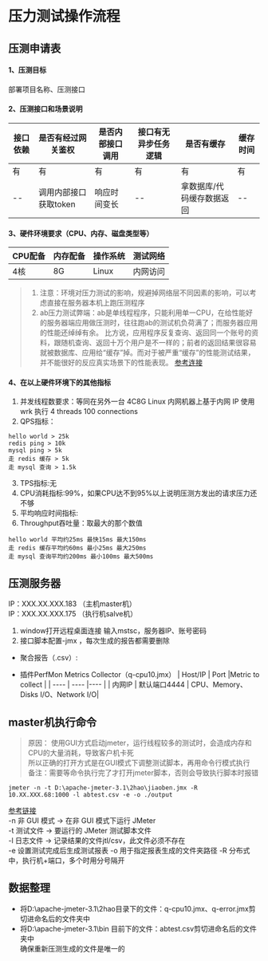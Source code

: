 压力测试操作流程
==========
## 压测申请表
#### 1、压测目标
部署项目名称、压测接口  
#### 2、压测接口和场景说明

|  接口依赖   | 是否有经过网关鉴权 | 是否内部接口调用 | 接口有无异步任务逻辑 |是否有缓存 |缓存时间 |
|  ----  | ----  |----  |----  |----  |----  |
| 有 | 有 | 有 | 有 | 有 | 有 |
| --  | 调用内部接口获取token |响应时间变长 |-- |拿数据库/代码缓存数据返回 |--|

#### 3、硬件环境要求（CPU、内存、磁盘类型等）

|CPU配备|内存配备|操作系统|测试网络|
|  ----  | ----  |----  |----  |
|4核|8G|Linux|内网访问|

>  1. 注意：环境对压力测试的影响，规避掉网络层不同因素的影响，可以考虑直接在服务器本机上跑压测程序  
>  2. ab压力测试弊端：ab是单线程程序，只能利用单一CPU，在给性能好的服务器端应用做压测时，往往跑ab的测试机负荷满了；而服务器应用的性能还绰绰有余。
比方说，应用程序反复查询、返回同一个账号的资料，跟随机查询、返回十万个用户是不一样的；前者的返回结果很容易就被数据库、应用给“缓存”掉。而对于被严重“缓存”的性能测试结果，并不能很好的反应真实场景下的性能表现。
[参考连接](https://www.zhihu.com/question/19867883)  

#### 4、在以上硬件环境下的其他指标
1. 并发线程数要求：等同在另外一台 4C8G Linux 内网机器上基于内网 IP 使用 wrk 执行 4 threads 100 connections
2. QPS指标：
```
hello world > 25k
redis ping > 10k
mysql ping > 5k
走 redis 缓存 > 5k
走 mysql 查询 > 1.5k
```
3. TPS指标:无
4. CPU消耗指标:99%，如果CPU达不到95%以上说明压测方发出的请求压力还不够
5. 平均响应时间指标:
6. Throughput吞吐量：取最大的那个数值
```buildoutcfg
hello world 平均约25ms 最快15ms 最大150ms
走 redis 缓存平均约60ms 最小25ms 最大250ms
走 mysql 查询平均约200ms 最小100ms 最大500ms
```

## 压测服务器
IP：XXX.XX.XXX.183 （主机master机）  
IP：XXX.XX.XXX.175 （执行机salve机）

1. window打开远程桌面连接 输入mstsc，服务器IP、账号密码
2. 接口脚本配置-jmx ，每次生成的报告都需要删除 
- 聚合报告（.csv）:  


- 插件PerfMon Metrics Collector（q-cpu10.jmx）
|  Host/IP   | Port |Metric to collect | 
|  ----  | ----  |----  |
|  内网IP  | 默认端口4444  | CPU、Memory、Disks I/O、Network I/O|

## master机执行命令
> 原因：
使用GUI方式启动jmeter，运行线程较多的测试时，会造成内存和CPU的大量消耗，导致客户机卡死  
> 所以正确的打开方式是在GUI模式下调整测试脚本，再用命令行模式执行    
> 备注：需要等命令执行完了才打开jmeter脚本，否则会导致执行脚本时报错
```buildoutcfg
jmeter -n -t D:\apache-jmeter-3.1\2hao\jiaoben.jmx -R 10.XX.XXX.68:1000 -l abtest.csv -e -o ./output
```
[参考链接](https://www.cnblogs.com/kongzhongqijing/p/7216693.html)  
-n 非 GUI 模式 -> 在非 GUI 模式下运行 JMeter  
-t 测试文件 -> 要运行的 JMeter 测试脚本文件  
-l 日志文件 -> 记录结果的文件jtl/csv，此文件必须不存在  
-e 设置测试完成后生成测试报表
-o 用于指定报表生成的文件夹路径
-R 分布式中，执行机+端口，多个时用分号隔开

## 数据整理
- 将D:\apache-jmeter-3.1\2hao目录下的文件：q-cpu10.jmx、q-error.jmx剪切进命名后的文件夹中
- 将D:\apache-jmeter-3.1\bin     目前下的文件：abtest.csv剪切进命名后的文件夹中  
确保重新压测生成的文件是唯一的 